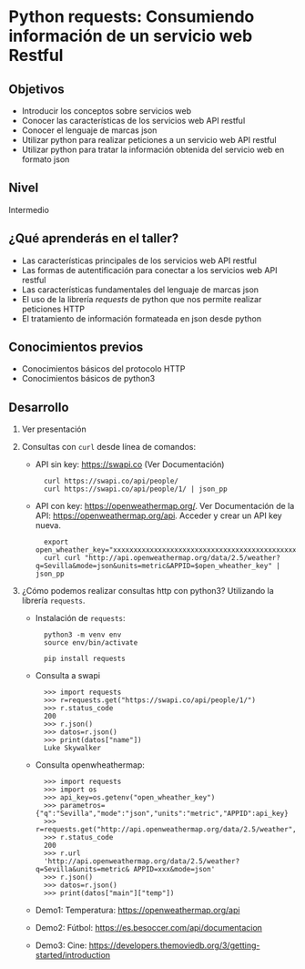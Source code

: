 # Python requests: Consumiendo información de un servicio web Restful

## Objetivos

* Introducir los conceptos sobre servicios web
* Conocer las características de los servicios web API restful
* Conocer el lenguaje de marcas json 
* Utilizar python para realizar peticiones a un servicio web API restful
* Utilizar python para tratar la información obtenida del servicio web en formato json

## Nivel

Intermedio

## ¿Qué aprenderás en el taller?

* Las características principales de los servicios web API restful
* Las formas de autentificación para conectar a los servicios web API restful
* Las características fundamentales del lenguaje de marcas json
* El uso de la librería *requests* de python que nos permite realizar peticiones HTTP
* El tratamiento de información formateada en json desde python

## Conocimientos previos

* Conocimientos básicos del protocolo HTTP
* Conocimientos básicos de python3

## Desarrollo

1. Ver presentación
2. Consultas con `curl` desde línea de comandos:

    * API sin key: https://swapi.co (Ver Documentación)

            curl https://swapi.co/api/people/
            curl https://swapi.co/api/people/1/ | json_pp 

    * API con key: https://openweathermap.org/. Ver Documentación de la API: https://openweathermap.org/api. Acceder y crear un API key nueva.

            export open_wheather_key="xxxxxxxxxxxxxxxxxxxxxxxxxxxxxxxxxxxxxxxxxxxxxxxxxx"
            curl curl "http://api.openweathermap.org/data/2.5/weather?q=Sevilla&mode=json&units=metric&APPID=$open_wheather_key" | json_pp

3. ¿Cómo podemos realizar consultas http con python3? Utilizando la librería `requests`.

    * Instalación de `requests`:

            python3 -m venv env
            source env/bin/activate

            pip install requests

    * Consulta a swapi

            >>> import requests
            >>> r=requests.get("https://swapi.co/api/people/1/")
            >>> r.status_code
            200
            >>> r.json()
            >>> datos=r.json()
            >>> print(datos["name"])
            Luke Skywalker

    * Consulta openwheathermap:

            >>> import requests
            >>> import os
            >>> api_key=os.getenv("open_wheather_key")
            >>> parametros={"q":"Sevilla","mode":"json","units":"metric","APPID":api_key}
            >>> r=requests.get("http://api.openweathermap.org/data/2.5/weather",params=parametros)
            >>> r.status_code
            200
            >>> r.url
            'http://api.openweathermap.org/data/2.5/weather?q=Sevilla&units=metric& APPID=xxx&mode=json'
            >>> r.json()
            >>> datos=r.json()
            >>> print(datos["main"]["temp"])

            
    * Demo1: Temperatura: https://openweathermap.org/api
    * Demo2: Fútbol: https://es.besoccer.com/api/documentacion
    * Demo3: Cine: https://developers.themoviedb.org/3/getting-started/introduction
    
